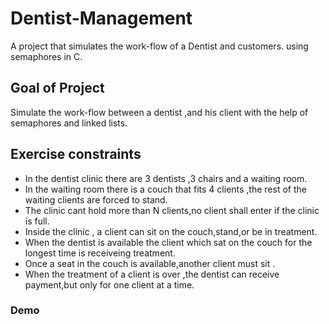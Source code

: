 # Dentist-Management
A project that simulates the work-flow of a Dentist and customers. using semaphores in C.

## Goal of Project
Simulate the work-flow between a dentist ,and his client with the help of semaphores and linked lists.

## Exercise constraints
* In the dentist clinic there are 3 dentists ,3 chairs and a waiting room.
* In the waiting room there is a couch that fits 4 clients ,the rest of the waiting clients are forced to stand.
* The clinic cant hold more than N clients,no client shall enter if the clinic is full.
* Inside the clinic , a client can sit on the couch,stand,or be in treatment.
* When the dentist is available the client which sat on the couch for the longest time is receiveing treatment.
* Once a seat in the couch is available,another client must sit .
* When the treatment of a client is over ,the dentist can receive payment,but only for one client at a time.

### Demo




